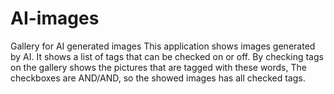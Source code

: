 # AI-images
Gallery for AI generated images
This application shows images generated by AI.
It shows a list of tags that can be checked on or off.
By checking tags on the gallery shows the pictures that are tagged with these words,
The checkboxes are AND/AND, so the showed images has all checked tags.
